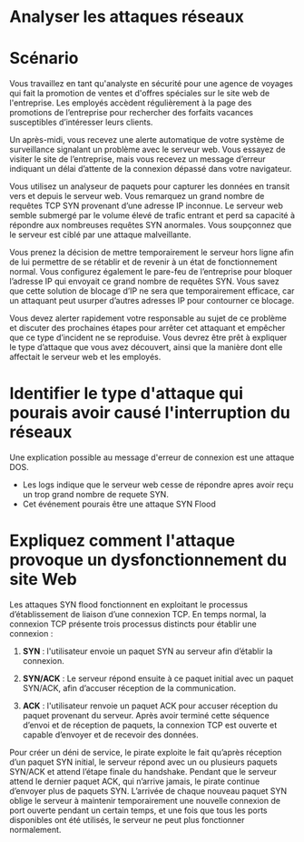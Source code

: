 # Analyser les attaques réseaux
# Scénario

Vous travaillez en tant qu'analyste en sécurité pour une agence de voyages qui fait la promotion de ventes et d'offres spéciales sur le site web de l'entreprise. Les employés accèdent régulièrement à la page des promotions de l’entreprise pour rechercher des forfaits vacances susceptibles d’intéresser leurs clients.

Un après-midi, vous recevez une alerte automatique de votre système de surveillance signalant un problème avec le serveur web. Vous essayez de visiter le site de l’entreprise, mais vous recevez un message d’erreur indiquant un délai d’attente de la connexion dépassé dans votre navigateur.

Vous utilisez un analyseur de paquets pour capturer les données en transit vers et depuis le serveur web. Vous remarquez un grand nombre de requêtes TCP SYN provenant d’une adresse IP inconnue. Le serveur web semble submergé par le volume élevé de trafic entrant et perd sa capacité à répondre aux nombreuses requêtes SYN anormales. Vous soupçonnez que le serveur est ciblé par une attaque malveillante.

Vous prenez la décision de mettre temporairement le serveur hors ligne afin de lui permettre de se rétablir et de revenir à un état de fonctionnement normal. Vous configurez également le pare-feu de l’entreprise pour bloquer l’adresse IP qui envoyait ce grand nombre de requêtes SYN. Vous savez que cette solution de blocage d’IP ne sera que temporairement efficace, car un attaquant peut usurper d’autres adresses IP pour contourner ce blocage.

Vous devez alerter rapidement votre responsable au sujet de ce problème et discuter des prochaines étapes pour arrêter cet attaquant et empêcher que ce type d’incident ne se reproduise. Vous devrez être prêt à expliquer le type d’attaque que vous avez découvert, ainsi que la manière dont elle affectait le serveur web et les employés.

# Identifier le type d'attaque qui pourais avoir causé l'interruption du réseaux
Une explication possible au message d'erreur de connexion est une attaque DOS.
- Les logs indique que le serveur web cesse de répondre apres avoir reçu un trop grand nombre de requete SYN.
- Cet événement pourais être une attaque SYN Flood

# Expliquez comment l'attaque provoque un dysfonctionnement du site Web

Les attaques SYN flood fonctionnent en exploitant le processus d’établissement de liaison d’une connexion TCP. En temps normal, la connexion TCP présente trois processus distincts pour établir une connexion : 

1. **SYN** : l'utilisateur  envoie un paquet SYN au serveur afin d’établir la connexion.

2. **SYN/ACK** : Le serveur répond ensuite à ce paquet initial avec un paquet SYN/ACK, afin d’accuser réception de la communication.

3. **ACK** :  l'utilisateur renvoie un paquet ACK pour accuser réception du paquet provenant du serveur. Après avoir terminé cette séquence d’envoi et de réception de paquets, la connexion TCP est ouverte et capable d’envoyer et de recevoir des données.

Pour créer un déni de service, le pirate exploite le fait qu’après réception d’un paquet SYN initial, le serveur répond avec un ou plusieurs paquets SYN/ACK et attend l’étape finale du handshake.
Pendant que le serveur attend le dernier paquet ACK, qui n’arrive jamais, le pirate continue d’envoyer plus de paquets SYN. L’arrivée de chaque nouveau paquet SYN oblige le serveur à maintenir temporairement une nouvelle connexion de port ouverte pendant un certain temps, et une fois que tous les ports disponibles ont été utilisés, le serveur ne peut plus fonctionner normalement.